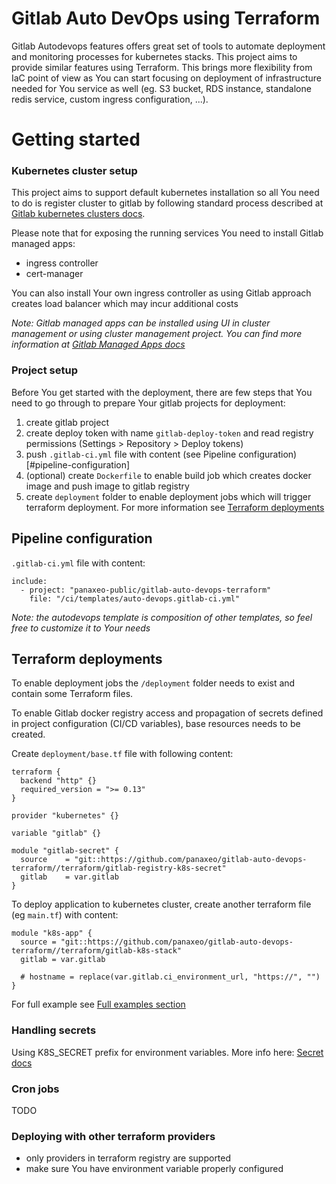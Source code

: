 # Gitlab Auto DevOps using Terraform

Gitlab Autodevops features offers great set of tools to automate deployment and monitoring processes for kubernetes stacks. This project aims to provide similar features using Terraform. This brings more flexibility from IaC point of view as You can start focusing on deployment of infrastructure needed for You service as well (eg. S3 bucket, RDS instance, standalone redis service, custom ingress configuration, ...).

# Getting started

### Kubernetes cluster setup

This project aims to support default kubernetes installation so all You need to do is register cluster to gitlab by following standard process described at [Gitlab kubernetes clusters docs](https://docs.gitlab.com/ee/user/project/clusters/add_remove_clusters.html#create-new-cluster).

Please note that for exposing the running services You need to install Gitlab managed apps:

- ingress controller
- cert-manager

You can also install Your own ingress controller as using Gitlab approach creates load balancer which may incur additional costs

_Note: Gitlab managed apps can be installed using UI in cluster management or using cluster management project. You can find more information at [Gitlab Managed Apps docs](https://docs.gitlab.com/ee/user/clusters/applications.html)_

### Project setup

Before You get started with the deployment, there are few steps that You need to go through to prepare Your gitlab projects for deployment:

1. create gitlab project
1. create deploy token with name `gitlab-deploy-token` and read registry permissions (Settings > Repository > Deploy tokens)
1. push `.gitlab-ci.yml` file with content (see Pipeline configuration)[#pipeline-configuration]
1. (optional) create `Dockerfile` to enable build job which creates docker image and push image to gitlab registry
1. create `deployment` folder to enable deployment jobs which will trigger terraform deployment. For more information see [Terraform deployments](#terraform-deployments)

## Pipeline configuration

`.gitlab-ci.yml` file with content:

```
include:
  - project: "panaxeo-public/gitlab-auto-devops-terraform"
    file: "/ci/templates/auto-devops.gitlab-ci.yml"
```

_Note: the autodevops template is composition of other templates, so feel free to customize it to Your needs_

## Terraform deployments

To enable deployment jobs the `/deployment` folder needs to exist and contain some Terraform files.

To enable Gitlab docker registry access and propagation of secrets defined in project configuration (CI/CD variables), base resources needs to be created.

Create `deployment/base.tf` file with following content:

```
terraform {
  backend "http" {}
  required_version = ">= 0.13"
}

provider "kubernetes" {}

variable "gitlab" {}

module "gitlab-secret" {
  source    = "git::https://github.com/panaxeo/gitlab-auto-devops-terraform//terraform/gitlab-registry-k8s-secret"
  gitlab    = var.gitlab
}
```

To deploy application to kubernetes cluster, create another terraform file (eg `main.tf`) with content:

```
module "k8s-app" {
  source = "git::https://github.com/panaxeo/gitlab-auto-devops-terraform//terraform/gitlab-k8s-stack"
  gitlab = var.gitlab

  # hostname = replace(var.gitlab.ci_environment_url, "https://", "")
}

```

For full example see [Full examples section](./docs/full-examples.md)

### Handling secrets

Using K8S_SECRET prefix for environment variables. More info here:
[Secret docs](./docs/secrets.md)

### Cron jobs

TODO

### Deploying with other terraform providers

- only providers in terraform registry are supported
- make sure You have environment variable properly configured

